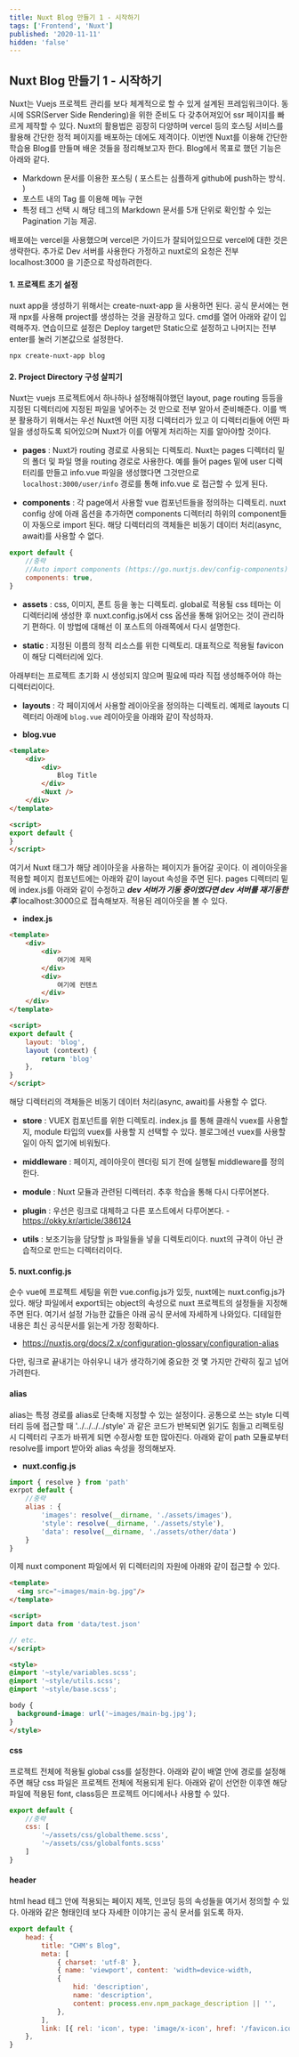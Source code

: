 ```yaml
---
title: Nuxt Blog 만들기 1 - 시작하기
tags: ['Frontend', 'Nuxt']
published: '2020-11-11'
hidden: 'false'
---
```



## Nuxt Blog 만들기 1 - 시작하기
Nuxt는 Vuejs 프로젝트 관리를 보다 체계적으로 할 수 있게 설계된 프레임워크이다. 동시에 SSR(Server Side Rendering)을 위한 준비도 다 갖추어져있어 ssr 페이지를 빠르게 제작할 수 있다. Nuxt의 활용법은 굉장히 다양하며 vercel 등의 호스팅 서비스를 활용해 간단한 정적 페이지를 배포하는 데에도 제격이다. 이번엔 Nuxt를 이용해 간단한 학습용 Blog를 만들며 배운 것들을 정리해보고자 한다. Blog에서 목표로 했던 기능은 아래와 같다.

+ Markdown 문서를 이용한 포스팅 ( 포스트는 심플하게 github에 push하는 방식. )
+ 포스트 내의 Tag 를 이용해 메뉴 구현
+ 특정 테그 선택 시 해당 테그의 Markdown 문서를 5개 단위로 확인할 수 있는 Pagination 기능 제공.

배포에는 vercel을 사용했으며 vercel은 가이드가 잘되어있으므로 vercel에 대한 것은 생략한다. 추가로 Dev 서버를 사용한다 가정하고 nuxt로의 요청은 전부 localhost:3000 을 기준으로 작성하려한다.

#### 1. 프로젝트 초기 설정
nuxt app을 생성하기 위해서는 create-nuxt-app 을 사용하면 된다. 공식 문서에는 현재 npx를 사용해 project를 생성하는 것을 권장하고 있다. cmd를 열어 아래와 같이 입력해주자. 연습이므로 설정은 Deploy target만 Static으로 설정하고 나머지는 전부 enter를 눌러 기본값으로 설정한다.
```
npx create-nuxt-app blog
```

#### 2. Project Directory 구성 살피기
Nuxt는 vuejs 프로젝트에서 하나하나 설정해줘야했던 layout, page routing 등등을 지정된 디렉터리에 지정된 파일을 넣어주는 것 만으로 전부 알아서 준비해준다. 이를 백분 활용하기 위해서는 우선 Nuxt엔 어떤 지정 디렉터리가 있고 이 디렉터리들에 어떤 파일을 생성하도록 되어있으며 Nuxt가 이를 어떻게 처리하는 지를 알아야할 것이다. 

+ **pages** : Nuxt가 routing 경로로 사용되는 디렉토리. Nuxt는 pages 디렉터리 밑의 폴더 및 파일 명을 routing 경로로 사용한다. 예를 들어 pages 밑에 user 디렉터리를 만들고 info.vue 파일을 생성했다면 그것만으로 ```localhost:3000/user/info``` 경로를 통해 info.vue 로 접근할 수 있게 된다.

+ **components** : 각 page에서 사용할 vue 컴포넌트들을 정의하는 디렉토리. nuxt config 상에 아래 옵션을 추가하면 components 디렉터리 하위의 component들이 자동으로 import 된다. 해당 디렉터리의 객체들은 비동기 데이터 처리(async, await)를 사용할 수 없다.
```javascript
export default {
	//중략 
	//Auto import components (https://go.nuxtjs.dev/config-components)
	components: true,
}
```

+ **assets** : css, 이미지, 폰트 등을 놓는 디렉토리. global로 적용될 css 테마는 이 디렉터리에 생성한 후 nuxt.config.js에서 css 옵션을 통해 읽어오는 것이 관리하기 편하다. 이 방법에 대해선 이 포스트의 아래쪽에서 다시 설명한다.

+ **static** : 지정된 이름의 정적 리소스를 위한 디렉토리. 대표적으로 적용될 favicon이 해당 디렉터리에 있다.


아래부터는 프로젝트 초기화 시 생성되지 않으며 필요에 따라 직접 생성해주어야 하는 디렉터리이다.


+ **layouts** : 각 페이지에서 사용할 레이아웃을 정의하는 디렉토리. 예제로 layouts 디렉터리 아래에 ```blog.vue``` 레이아웃을 아래와 같이 작성하자.

 + **blog.vue**
```html
<template>
	<div>
		<div>
			Blog Title
		</div>
		<Nuxt />
	</div>
</template>

<script>
export default {
}
</script>
```

여기서 Nuxt 태그가 해당 레이아웃을 사용하는 페이지가 들어갈 곳이다. 이 레이아웃을 적용할 페이지 컴포넌트에는 아래와 같이 layout 속성을 주면 된다. pages 디렉터리 밑에 index.js를 아래와 같이 수정하고 ***dev 서버가 기동 중이였다면 dev 서버를 재기동한 후*** localhost:3000으로 접속해보자. 적용된 레이아웃을 볼 수 있다.

+ **index.js**
```html
<template>
	<div>
		<div>
			여기에 제목
		</div>
		<div>
			여기에 컨텐츠
		</div>
	</div>
</template>

<script>
export default {
	layout: 'blog',
	layout (context) {
		return 'blog'
	},
}
</script>
``` 
해당 디렉터리의 객체들은 비동기 데이터 처리(async, await)를 사용할 수 없다.


+ **store** : VUEX 컴포넌트를 위한 디렉토리. index.js 를 통해 클래식 vuex를 사용할 지, module 타입의 vuex를 사용할 지 선택할 수 있다. 블로그에선 vuex를 사용할 일이 아직 없기에 비워뒀다.

+ **middleware** : 페이지, 레이아웃이 렌더링 되기 전에 실행될 middleware를 정의한다.

+ **module** : Nuxt 모듈과 관련된 디렉터리. 추후 학습을 통해 다시 다루어본다.

+ **plugin** : 우선은 링크로 대체하고 다른 포스트에서 다루어본다. - https://okky.kr/article/386124

+ **utils** : 보조기능을 담당할 js 파일들을 넣을 디렉토리이다. nuxt의 규격이 아닌 관습적으로 만드는 디렉터리이다.

#### 5.  nuxt.config.js
순수 vue에 프로젝트 세팅을 위한 vue.config.js가 있듯, nuxt에는 nuxt.config.js가 있다. 해당 파일에서 export되는 object의 속성으로 nuxt 프로젝트의 설정들을 지정해주면 된다. 여기서 설정 가능한 값들은 아래 공식 문서에 자세하게 나와있다. 디테일한 내용은 최신 공식문서를 읽는게 가장 정확하다.

+ https://nuxtjs.org/docs/2.x/configuration-glossary/configuration-alias

다만, 링크로 끝내기는 아쉬우니 내가 생각하기에 중요한 것 몇 가지만 간략히 짚고 넘어가려한다.

#### alias

alias는 특정 경로를 alias로 단축해 지정할 수 있는 설정이다. 공통으로 쓰는 style 디렉터리 등에 접근할 때 '../../../../style' 과 같은 코드가 반복되면 읽기도 힘들고 리펙토링 시 디렉터리 구조가 바뀌게 되면 수정사항 또한 많아진다. 아래와 같이 path 모듈로부터 resolve를 import 받아와 alias 속성을 정의해보자.

+ **nuxt.config.js**
```javascript
import { resolve } from 'path'
exrpot default {
	//중략
	alias : {
    	'images': resolve(__dirname, './assets/images'),
    	'style': resolve(__dirname, './assets/style'),
    	'data': resolve(__dirname, './assets/other/data')
	}
}
```
이제 nuxt component 파일에서 위 디렉터리의 자원에 아래와 같이 접근할 수 있다.
```html
<template>
  <img src="~images/main-bg.jpg"/>
</template>

<script>
import data from 'data/test.json'

// etc.
</script>

<style>
@import '~style/variables.scss';
@import '~style/utils.scss';
@import '~style/base.scss';

body {
  background-image: url('~images/main-bg.jpg');
}
</style>
```

#### css
프로젝트 전체에 적용될 global css를 설정한다. 아래와 같이 배열 안에 경로를 설정해주면 해당 css 파일은 프로젝트 전체에 적용되게 된다. 아래와 같이 선언한 이후엔 해당 파일에 적용된 font, class등은 프로젝트 어디에서나 사용할 수 있다.
```javascript
export default {
	//중략
 	css: [
		'~/assets/css/globaltheme.scss',
		'~/assets/css/globalfonts.scss'
	]
}
```

#### header  
html head 테그 안에 적용되는 페이지 제목, 인코딩 등의 속성들을 여기서 정의할 수 있다. 아래와 같은 형태인데 보다 자세한 이야기는 공식 문서를 읽도록 하자.
```javascript
export default {
	head: {
    	title: "CHM's Blog",
    	meta: [
      		{ charset: 'utf-8' },
      		{ name: 'viewport', content: 'width=device-width, 			initial-scale=1' },
      		{
        		hid: 'description',
        		name: 'description',
        		content: process.env.npm_package_description || '',
      		},
    	],
    	link: [{ rel: 'icon', type: 'image/x-icon', href: '/favicon.ico' }],
  	},
}
```